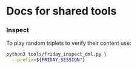 # Docs for shared tools

### Inspect 

To play random triplets to verify their content use:

```bash
python3 tools/friday_inspect_dml.py \
  --prefix=${FRIDAY_SESSION?}
```